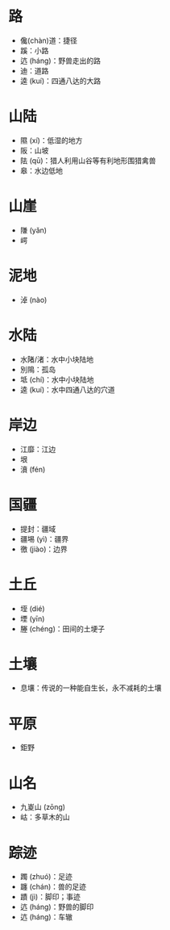 
# 路
* 儳(chàn)道：捷径
* 蹊：小路
* 迒 (háng)：野兽走出的路
* 迪：道路
* 逵 (kuí)：四通八达的大路

# 山陆
* 隰 (xí)：低湿的地方
* 阪：山坡
* 阹 (qū)：猎人利用山谷等有利地形围猎禽兽
* 皋：水边低地

# 山崖
* 隒 (yǎn)
* 崿
# 泥地
* 淖 (nào)
# 水陆
* 水陼/渚：水中小块陆地
* 別隝：孤岛
* 坻 (chí)：水中小块陆地
* 逵 (kuí)：水中四通八达的穴道
# 岸边
* 江靡：江边
* 垠
* 濆 (fén)

# 国疆
* 提封：疆域
* 疆埸 (yì)：疆界
* 徼 (jiào)：边界

# 土丘
* 垤 (dié)
* 堙 (yīn)
* 塍 (chéng)：田间的土埂子

# 土壤
* 息壤：传说的一种能自生长，永不减耗的土壤

# 平原
* 鉅野

# 山名
* 九嵏山 (zōng)
* 岵：多草木的山
# 踪迹
* 躅 (zhuó)：足迹
* 躔 (chán)：兽的足迹
* 蹟 (jì)：脚印；事迹
* 迒 (háng)：野兽的脚印
* 迒 (háng)：车辙
